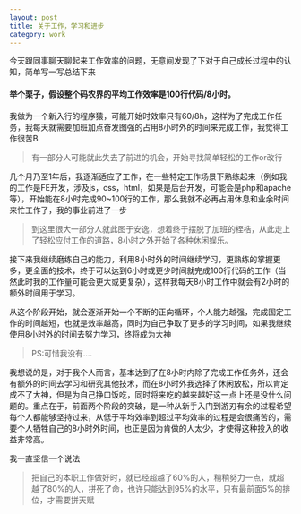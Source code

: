 ```yaml
---
layout: post
title: 关于工作，学习和进步
category: work
---
```



今天跟同事聊天聊起来工作效率的问题，无意间发现了下对于自己成长过程中的认知，简单写一写总结下来

<!--more-->

#### 举个栗子，假设整个码农界的平均工作效率是100行代码/8小时。

我做为一个新入行的程序猿，可能开始时效率只有60/8h，这样为了完成工作任务，我每天就需要加班加点奋发图强的占用8小时外的时间来完成工作，我觉得工作很苦B

>有一部分人可能就此失去了前进的机会，开始寻找简单轻松的工作or改行

几个月乃至1年后，我逐渐适应了工作，在一些特定工作场景下熟练起来（例如我的工作是FE开发，涉及js，css，html，如果是后台开发，可能会是php和apache等），开始能在8小时完成90~100行的工作，那么我就不必再占用休息和业余时间来忙工作了，我的事业前进了一步

>到这里很大一部分人就此图于安逸，想着终于摆脱了加班的桎梏，从此走上了轻松应付工作的道路，8小时之外开始了各种休闲娱乐。

接下来我继续磨练自己的能力，利用8小时外的时间继续学习，更熟练的掌握更多，更全面的技术，终于可以达到6小时或更少时间就完成100行代码的工作（当然此时我的工作量可能会更大或更复杂），这样我每天8小时工作中就会有2小时的额外时间用于学习。

从这个阶段开始，就会逐渐开始一个不断的正向循环，个人能力越强，完成固定工作的时间越短，也就是效率越高，同时为自己争取了更多的学习时间，如果我继续使用8小时外的时间去努力学习，终将成为大神

>PS:可惜我没有....

我想说的是，对于我个人而言，基本达到了在8小时内除了完成工作任务外，还会有额外的时间去学习和研究其他技术，而在8小时外我选择了休闲放松，所以肯定成不了大神，但是为自己挣口饭吃，同时将来吃的越来越好这一点上还是没什么问题的。重点在于，前面两个阶段的突破，是一种从新手入门到游刃有余的过程希望每个人都能够坚持过来，从低于平均效率到超过平均效率的过程是会很痛苦的，需要个人牺牲自己的8小时外时间，也正是因为肯做的人太少，才使得这种投入的收益非常高。

我一直坚信一个说法

>把自己的本职工作做好时，就已经超越了60%的人，稍稍努力一点，就超越了80%的人，拼死了命，也许只能达到95%的水平，只有最前面5%的排位，才需要拼天赋 

